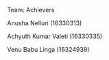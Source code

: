 Team: Achievers

Anusha Nelluri (16330313)

Achyuth Kumar Valeti (16330335)

Venu Babu Linga (16324939)
